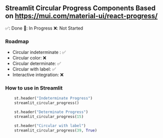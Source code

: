 ## **Streamlit Circular Progress Components Based on https://mui.com/material-ui/react-progress/**



✅: Done
🚧: In Progress
❌: Not Started

### **Roadmap**
- Circular indeterminate : ✅
- Circular color: ❌
- Circular determinate: ✅
- Circular with label: ✅
- Interactive integration: ❌

### **How to use in Streamlit**

``` py
    st.header("Indeterminate Progress")
    streamlit_circular_progress()

    st.header("Determinate Progress")
    streamlit_circular_progress(15)

    st.header("Circular with label")
    streamlit_circular_progress(39, True)
```
